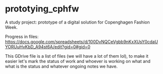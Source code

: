 # prototying_cphfw
A study project: prototype of a digital solution for Copenghagen  Fashion Week. 

Progress in files:
https://docs.google.com/spreadsheets/d/100DvNQCeVgbb9nKxXUsY0cdaUYORUuHvKbD_A94st6A/edit?gid=0#gid=0 

This GDrive file is a list of files (we will have a lot of them lol), to make it easier let's mark the status of work and whoever is working on what and what is the status and whatever ongoing notes we have.

